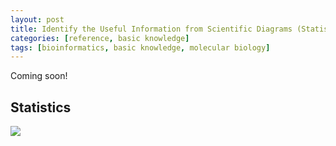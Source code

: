 ```yaml
---
layout: post
title: Identify the Useful Information from Scientific Diagrams (Statistics)
categories: [reference, basic knowledge]
tags: [bioinformatics, basic knowledge, molecular biology]
---
```


Coming soon!

## Statistics

![](http://i.imgur.com/7KVPNZo.jpg)


